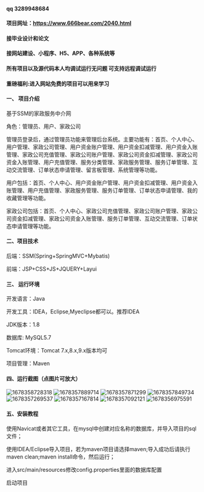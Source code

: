 
#### qq 3289948684
#### 项目网址：https://www.666bear.com/2040.html
#### 接毕业设计和论文
#### 接网站建设、小程序、H5、APP、各种系统等
#### 所有项目以及源代码本人均调试运行无问题 可支持远程调试运行

#### 重磅福利:进入网站免费的项目可以用来学习
#### 一、 项目介绍

基于SSM的家政服务中介网

角色：管理员、用户、家政公司

管理员登录后，通过管理员功能来管理后台系统。主要功能有：首页、个人中心、用户管理、家政公司管理、用户资金账户管理、用户资金扣减管理、用户资金入账管理、家政公司充值管理、家政公司账户管理、家政公司资金扣减管理、家政公司资金入账管理、用户充值管理、服务分类管理、家政服务管理、服务订单管理、互动交流管理、订单状态申请管理、留言板管理、系统管理等功能。

用户包括：首页、个人中心、用户资金账户管理、用户资金扣减管理、用户资金入账管理、用户充值管理、家政服务管理、服务订单管理、订单状态申请管理、我的收藏管理等功能。

家政公司包括：首页、个人中心、家政公司充值管理、家政公司账户管理、家政公司资金扣减管理、家政公司资金入账管理、服务订单管理、互动交流管理、订单状态申请管理等功能。

#### 二、项目技术
后端：SSM(Spring+SpringMVC+Mybatis)

前端：JSP+CSS+JS+JQUERY+Layui
#### 三、 运行环境
开发语言：Java

开发工具：IDEA，Eclipse,Myeclipse都可以。推荐IDEA

JDK版本：1.8

数据库: MySQL5.7

Tomcat环境：Tomcat 7.x,8.x,9.x版本均可

项目管理：Maven

#### 四、运行截图（点图片可放大）
![1678358728318](https://github.com/666bears/Housekeeping/assets/143094776/50d768bd-fb97-45a2-97e6-93e40841c1be)
![1678357889714](https://github.com/666bears/Housekeeping/assets/143094776/aa5515df-80e9-4ced-b639-b202f1c5a640)
![1678357871299](https://github.com/666bears/Housekeeping/assets/143094776/2a3723dc-6c3d-43a7-aed4-d6a9aceeeb10)
![1678357849734](https://github.com/666bears/Housekeeping/assets/143094776/f5c4eb45-7336-4efe-be05-2881b449ed19)
![1678357269537](https://github.com/666bears/Housekeeping/assets/143094776/47004e8b-894e-4c91-b6d8-a0d6cb8700c4)
![1678357167814](https://github.com/666bears/Housekeeping/assets/143094776/958caa2a-e74b-4461-a750-08a93a33a229)
![1678357092121](https://github.com/666bears/Housekeeping/assets/143094776/9344dfde-b80c-4741-a7bc-ba8ff5b61b35)
![1678356975591](https://github.com/666bears/Housekeeping/assets/143094776/96196233-9bb7-40d3-935b-828599680493)



#### 五、安装教程
使用Navicat或者其它工具，在mysql中创建对应名称的数据库，并导入项目的sql文件；

使用IDEA/Eclipse导入项目，若为maven项目请选择maven;导入成功后请执行maven clean;maven install命令，然后运行；

进入src/main/resources修改config.properties里面的数据库配置

启动项目




